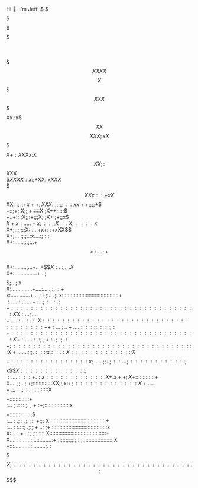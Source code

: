 Hi 👋. I'm Jeff.
                                          $   $$$                                                                                     
                                      $$$$$$$$$$$$$$$$$                                                                              
                                    $$$$$$$$$$$$$$$$$$$$$$$                                                                          
                                  $$$$$$$$$$$$$$$$$$$$$$$$$$$                                                                         
                                $$$$$$$$$$$$$$$$$$$$$$$$$$$$$$                                                                        
                                $$$$$$$$$$$$$$$$$$$$$$$$$$$$$$$$                                                                      
                                &$$$$$$$$$$$$$$$$$$$$$$$$$$$$$$$$$$                                                                   
                                $$$$$$$$XXXX$$$$X$$$$$XXX$$$$$$$$$                                                                   
                                $$$$$$Xx.:x$$$XX$$$$XXX;xX$$$$$$$                                                                    
                                  $$$$$X+:X$XXx:X$$XX;    :$$$X$XX                                                                    
                                  $$XXXX:x: ;+$XX:         x$XXX$                                                                    
                                  $$$XXx::+xX$$XX;   :$;:;+ x                                                                         
                                ++;X$$XX:;;;;;;::x$$x++;;;;+$$                                                                       
                                +::;+;.X;;;+:::::X ;X++;:::;$                                                                        
                                +..+::.;X;;:+;;;X; ;X+:;+;;x$                                                                        
                              $X+x:.....+x;:::;X:  :X;::::x$                                                                         
                          X+;::;;;:;X:....:+x+:     :+xXX$$                                                                          
                      X+;....:;.;..:$x....         :;:  :$                                                                           
                    X+:......;:.;:..+$$x:...             ;+$$                                                                         
                X+:........;...+.. +$$$X:..      :;.   ;   .X$                                                                       
              X+:...............+...;$$$$$;..          ;       x                                                                      
            X:......     .......+....:.....;:.       ::         +                                                                     
          x:.....        .......+... ;      +;:.. .;:            x::::::::::::::::::::::::::::::::::::::+                             
        $:....:         .... ..+.... ;    :   .:.              ;+::::::::::::::::::::::::::::::::::::::X                             
        X:...  ;         ..  ..+.... :.  .: .  :.              X::::::::::::::::::::::::::::::::::::::+                              
        +:...  .;            ..+....:::: ;.: :: ;             :+::::::::::::::::::::::::::::::::::::::X                              
        +:....  .:           .:;. ;   +:.;.:   ;.:            +;:::::::::::::::::::::::::::::::::::::;X                              
        +......  : ; ;        ;.::     :;x:              :.  :X:::::::::::::;X$$$$$$+::::::::::::::::x                               
        ;.... ..  ;; +        ;:                         :.  +;::::::::::::;$$$$$x$$$X::::::::::::::;$                               
        $:...   .  :::+                                   .:  x:::::::::::::$X+:$x++;X$+:::::::::::::+                                
        X....        ;;                     .              ; +;:::::::::::::XX;;$;$x:+$;:::::::::::::X                                
        +....        +                   .;  ;  :.         ;.$:::::::::::::::X$$$$$$$$+:::::::::::::+                                 
        ;...         ;              .: ::  ;. ;  +         :+;:::::::::::::::::x$$$$+::::::::::::::;$                                 
        ;...         :             .; :  .;. ;:: +;;:       X::::::::::::::::::::::::::::::::::::::+                                  
        :...         :             :.:  :;  .;:;:+    ..;  ;+::::::::::::::::::::::::::::::::::::::x                                  
      X:...         :            +        ..:; ;::.::::   X::::::::::::::::::::::::::::::::::::::+                                   
      X....         :           :     ....:;:..::........:+;;:;;:;;:;;:;;:;;:;::::::::::::::::::;X                                   
      +:::..........::.........;.    :$$$$$$$$$$$$$$$$$$$X;:::::::::::::::::::::::::::::::::::::;                                    
                                $$$$$      
